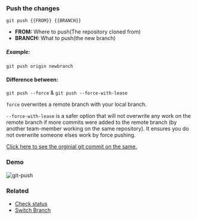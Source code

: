 ### Push the changes

`git push {{FROM}} {{BRANCH}}`

- <b>FROM: </b> Where to push(The repository cloned from)
- <b>BRANCH: </b> What to push(the new branch)

##### Example:

`git push origin newbranch`

#### Difference between:
`git push --force` & `git push --force-with-lease`

`force` overwrites a remote branch with your local branch. <br>

`--force-with-lease` is a safer option that will not overwrite any work on the remote branch if more commits were added to the remote branch (by another team-member working on the same repository). It ensures you do not overwrite someone elses work by force pushing.

[Click here to see the orginial git commit on the same.](https://github.com/git/git/commit/28f5d176110d2ed768a0a49159993c7a02d8cb15)


### Demo
![git-push](https://user-images.githubusercontent.com/116898892/227696642-8d6c2cf3-366f-48d4-b1f6-bacc286f84d0.gif)

### Related

- [Check status](git-status.md)
- [Switch Branch](git-switch-branch.md)

